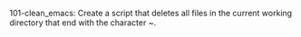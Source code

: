 101-clean_emacs: Create a script that deletes all files in the current working directory that end with the character ~.
